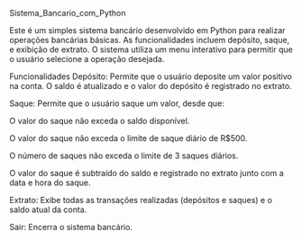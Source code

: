 Sistema_Bancario_com_Python

Este é um simples sistema bancário desenvolvido em Python para realizar operações bancárias básicas. As funcionalidades incluem depósito, saque, e exibição de extrato. O sistema utiliza um menu interativo para permitir que o usuário selecione a operação desejada.

Funcionalidades Depósito: Permite que o usuário deposite um valor positivo na conta. O saldo é atualizado e o valor do depósito é registrado no extrato.

Saque: Permite que o usuário saque um valor, desde que:

O valor do saque não exceda o saldo disponível.

O valor do saque não exceda o limite de saque diário de R$500.

O número de saques não exceda o limite de 3 saques diários.

O valor do saque é subtraído do saldo e registrado no extrato junto com a data e hora do saque.

Extrato: Exibe todas as transações realizadas (depósitos e saques) e o saldo atual da conta.

Sair: Encerra o sistema bancário.
